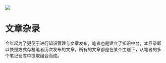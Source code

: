 ![](https://i.postimg.cc/0yQPnn3K/image.png)

# 文章杂录

今年起为了更便于进行知识管理与文章发布，笔者也是建立了知识中台，本目录即以快照方式存档笔者历次发布的文章。所有的文章都是在某个主题下，从笔者的多个笔记仓库中提取组合而成。
